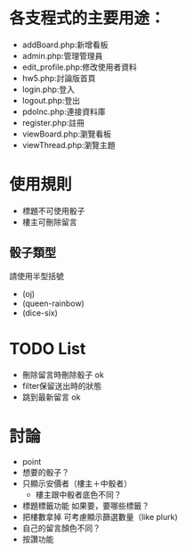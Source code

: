 # 各支程式的主要用途：
- addBoard.php:新增看板
- admin.php:管理管理員
- edit_profile.php:修改使用者資料
- hw5.php:討論版首頁
- login.php:登入
- logout.php:登出
- pdoInc.php:連接資料庫
- register.php:註冊
- viewBoard.php:瀏覽看板
- viewThread.php:瀏覽主題

# 使用規則
- 標題不可使用骰子
- 樓主可刪除留言

## 骰子類型
請使用半型括號
-  (oj)
-  (queen-rainbow)
-  (dice-six)


# TODO List
- 刪除留言時刪除骰子 ok
- filter保留送出時的狀態
- 跳到最新留言 ok


# 討論
- point
- 想要的骰子？
- 只顯示安價者（樓主＋中骰者）
    - 樓主跟中骰者底色不同？
- 標題標籤功能 如果要，要哪些標籤？
- 把樓數拿掉 可考慮顯示篩選數量（like plurk)
- 自己的留言顏色不同？
- 按讚功能
